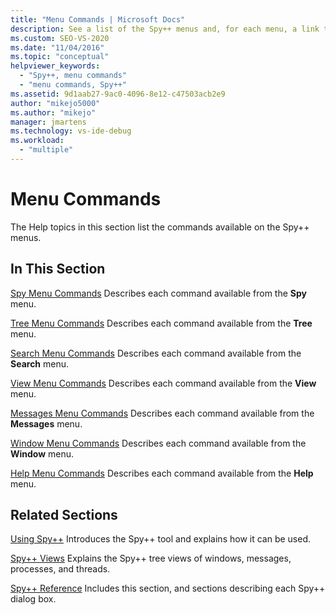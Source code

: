 ```yaml
---
title: "Menu Commands | Microsoft Docs"
description: See a list of the Spy++ menus and, for each menu, a link to further information.
ms.custom: SEO-VS-2020
ms.date: "11/04/2016"
ms.topic: "conceptual"
helpviewer_keywords:
  - "Spy++, menu commands"
  - "menu commands, Spy++"
ms.assetid: 9d1aab27-9ac0-4096-8e12-c47503acb2e9
author: "mikejo5000"
ms.author: "mikejo"
manager: jmartens
ms.technology: vs-ide-debug
ms.workload:
  - "multiple"
---
```

# Menu Commands
The Help topics in this section list the commands available on the Spy++ menus.

## In This Section
 [Spy Menu Commands](../debugger/spy-menu-commands.md)
 Describes each command available from the **Spy** menu.

 [Tree Menu Commands](../debugger/tree-menu-commands.md)
 Describes each command available from the **Tree** menu.

 [Search Menu Commands](../debugger/search-menu-commands.md)
 Describes each command available from the **Search** menu.

 [View Menu Commands](../debugger/view-menu-commands.md)
 Describes each command available from the **View** menu.

 [Messages Menu Commands](../debugger/messages-menu-commands.md)
 Describes each command available from the **Messages** menu.

 [Window Menu Commands](../debugger/window-menu-commands.md)
 Describes each command available from the **Window** menu.

 [Help Menu Commands](../debugger/help-menu-commands.md)
 Describes each command available from the **Help** menu.

## Related Sections
 [Using Spy++](../debugger/using-spy-increment.md)
 Introduces the Spy++ tool and explains how it can be used.

 [Spy++ Views](../debugger/spy-increment-views.md)
 Explains the Spy++ tree views of windows, messages, processes, and threads.

 [Spy++ Reference](../debugger/spy-increment-reference.md)
 Includes this section, and sections describing each Spy++ dialog box.